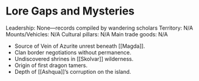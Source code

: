 # Lore Gaps and Mysteries
Leadership: None—records compiled by wandering scholars
Territory: N/A
Mounts/Vehicles: N/A
Cultural pillars: N/A
Main trade goods: N/A

- Source of Vein of Azurite unrest beneath [[Magda]].
- Clan border negotiations without permanence.
- Undiscovered shrines in [[Skolvar]] wilderness.
- Origin of first dragon tamers.
- Depth of [[Ashqua]]’s corruption on the island.

